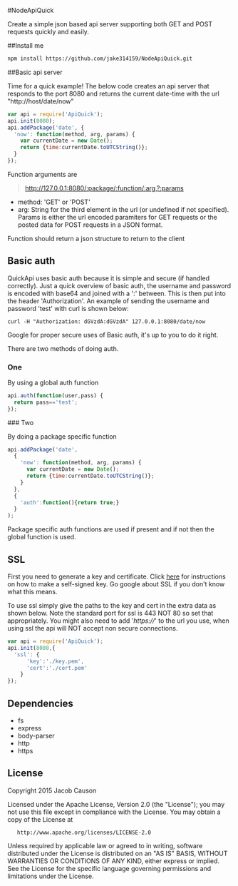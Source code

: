 #NodeApiQuick

Create a simple json based api server supporting both GET and POST requests quickly and easily.

##Install me

```bash
npm install https://github.com/jake314159/NodeApiQuick.git
```

##Basic api server

Time for a quick example! The below code creates an api server that responds to the port 8080 and returns the current date-time with the url "http://host/date/now"

```javascript
var api = require('ApiQuick');
api.init(8080);
api.addPackage('date', {
  'now': function(method, arg, params) {
    var currentDate = new Date();
    return {time:currentDate.toUTCString()};
  }
});
```

Function arguments are
> http://127.0.0.1:8080/:package/:function/:arg,?:params
+ method: 'GET' or 'POST'
+ arg: String for the third element in the url (or undefined if not specified). Params is either the url encoded paramiters for GET requests or the posted data for POST requests in a JSON format.

Function should return a json structure to return to the client 

## Basic auth

QuickApi uses basic auth because it is simple and secure (if handled correctly). Just a quick overview of basic auth, the username and password is encoded with base64 and joined with a ':' between. This is then put into the header 'Authorization'. An example of sending the username and password 'test' with curl is shown below:
```
curl -H "Authorization: dGVzdA:dGVzdA" 127.0.0.1:8080/date/now
```

Google for proper secure uses of Basic auth, it's up to you to do it right.

There are two methods of doing auth.

### One

By using a global auth function

```javascript
api.auth(function(user,pass) {
  return pass=='test';
});
```

### Two

By doing a package specific function

```javascript
api.addPackage('date', 
  {
    'now': function(method, arg, params) {
      var currentDate = new Date();
      return {time:currentDate.toUTCString()};
    }
  }, 
  {
    'auth':function(){return true;}
  }
);
```

Package specific auth functions are used if present and if not then the global function is used.

## SSL

First you need to generate a key and certificate. Click [here](http://docs.nodejitsu.com/articles/HTTP/servers/how-to-create-a-HTTPS-server) for instructions on how to make a self-signed key. Go google about SSL if you don't know what this means.

To use ssl simply give the paths to the key and cert in the extra data as shown below. Note the standard port for ssl is 443 NOT 80 so set that appropriately. You might also need to add '*https://*' to the url you use, when using ssl the api will NOT accept non secure connections.

```javascript
var api = require('ApiQuick');
api.init(8080,{
  'ssl': {
      'key':'./key.pem',
      'cert':'./cert.pem'
    }
});
```

## Dependencies

+ fs
+ express
+ body-parser
+ http
+ https

## License

Copyright 2015 Jacob Causon

   Licensed under the Apache License, Version 2.0 (the "License");
   you may not use this file except in compliance with the License.
   You may obtain a copy of the License at

       http://www.apache.org/licenses/LICENSE-2.0

   Unless required by applicable law or agreed to in writing, software
   distributed under the License is distributed on an "AS IS" BASIS,
   WITHOUT WARRANTIES OR CONDITIONS OF ANY KIND, either express or implied.
   See the License for the specific language governing permissions and
   limitations under the License.
